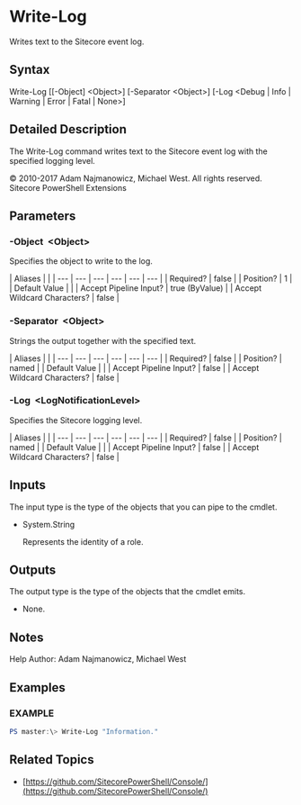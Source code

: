 # Write-Log

Writes text to the Sitecore event log.

## Syntax

Write-Log \[\[-Object\] &lt;Object&gt;\] \[-Separator &lt;Object&gt;\] \[-Log &lt;Debug \| Info \| Warning \| Error \| Fatal \| None&gt;\]

## Detailed Description

The Write-Log command writes text to the Sitecore event log with the specified logging level.

© 2010-2017 Adam Najmanowicz, Michael West. All rights reserved. Sitecore PowerShell Extensions

## Parameters

### -Object  &lt;Object&gt;

Specifies the object to write to the log.

| Aliases |  |
| --- | --- | --- | --- | --- | --- |
| Required? | false |
| Position? | 1 |
| Default Value |  |
| Accept Pipeline Input? | true \(ByValue\) |
| Accept Wildcard Characters? | false |

### -Separator  &lt;Object&gt;

Strings the output together with the specified text.

| Aliases |  |
| --- | --- | --- | --- | --- | --- |
| Required? | false |
| Position? | named |
| Default Value |  |
| Accept Pipeline Input? | false |
| Accept Wildcard Characters? | false |

### -Log  &lt;LogNotificationLevel&gt;

Specifies the Sitecore logging level.

| Aliases |  |
| --- | --- | --- | --- | --- | --- |
| Required? | false |
| Position? | named |
| Default Value |  |
| Accept Pipeline Input? | false |
| Accept Wildcard Characters? | false |

## Inputs

The input type is the type of the objects that you can pipe to the cmdlet.

* System.String

  Represents the identity of a role. 

## Outputs

The output type is the type of the objects that the cmdlet emits.

* None. 

## Notes

Help Author: Adam Najmanowicz, Michael West

## Examples

### EXAMPLE

```powershell
PS master:\> Write-Log "Information."
```

## Related Topics

* [https://github.com/SitecorePowerShell/Console/](https://github.com/SitecorePowerShell/Console/) 

